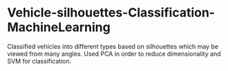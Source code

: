 # Vehicle-silhouettes-Classification-MachineLearning
Classified vehicles into different types based on silhouettes which may be viewed from many angles. Used PCA in order to reduce dimensionality and SVM for classification.
